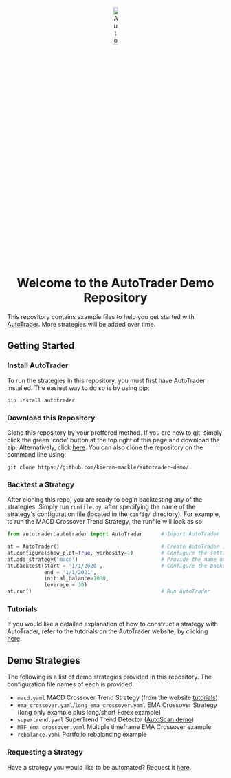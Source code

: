 <p align="center">
  <a href="https://kieran-mackle.github.io/AutoTrader/">
    <img src="https://user-images.githubusercontent.com/60687606/132320916-23445f43-dfdc-4949-9881-e18f622605d2.png" alt="AutoTrader Logo" width="15%" >
  </a>
</p>

<h1 align="center">Welcome to the AutoTrader Demo Repository</h1>

This repository contains example files to help you get started with [AutoTrader](https://github.com/kieran-mackle/AutoTrader). More strategies will be added over time.

## Getting Started
### Install AutoTrader
To run the strategies in this repository, you must first have AutoTrader installed. The easiest way to do so is by using pip:
```
pip install autotrader
```

### Download this Repository
Clone this repository by your preffered method. If you are new to git, simply click the green 'code' button at the top right of this page and download the zip. 
Alternatively, click [here](https://github.com/kieran-mackle/autotrader-demo/archive/refs/heads/main.zip). You can also clone the repository on the command line using:

```
git clone https://github.com/kieran-mackle/autotrader-demo/ 
```

### Backtest a Strategy
After cloning this repo, you are ready to begin backtesting any of the strategies. Simply run `runfile.py`, after specifying the name of the strategy's configuration file (located in the `config/` directory). For example, to run the MACD Crossover Trend Strategy, the runfile will look as so:

```py
from autotrader.autotrader import AutoTrader      # Import AutoTrader

at = AutoTrader()                                 # Create AutoTrader instance
at.configure(show_plot=True, verbosity=1)         # Configure the settings of AutoTrader
at.add_strategy('macd')                           # Provide the name of the strategy configuration file
at.backtest(start = '1/1/2020',                   # Configure the backtest
            end = '1/1/2021',
            initial_balance=1000,
            leverage = 30)
at.run()                                          # Run AutoTrader
```

### Tutorials
If you would like a detailed explanation of how to construct a strategy with AutoTrader, refer to the tutorials on the AutoTrader website, by clicking 
[here](https://kieran-mackle.github.io/AutoTrader/tutorials).

## Demo Strategies
The following is a list of demo strategies provided in this repository. The configuration file names of each is provided.

- `macd.yaml` MACD Crossover Trend Strategy (from the website [tutorials](https://kieran-mackle.github.io/AutoTrader/tutorials/strategy))
- `ema_crossover.yaml`/`long_ema_crossover.yaml` EMA Crossover Strategy (long only example plus long/short Forex example)
- `supertrend.yaml` SuperTrend Trend Detector ([AutoScan demo](https://kieran-mackle.github.io/AutoTrader/2021/09/27/developing-scanner.html))
- `MTF_ema_crossover.yaml` Multiple timeframe EMA Crossover example
- `rebalance.yaml` Portfolio rebalancing example

### Requesting a Strategy
Have a strategy you would like to be automated? Request it [here](https://github.com/kieran-mackle/autotrader-demo/issues/new?assignees=&labels=&template=strategy-request.md&title=%5BSTRATEGY+REQUEST%5D).

